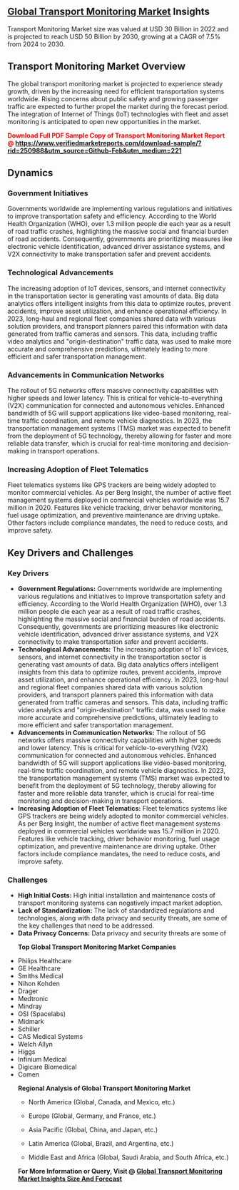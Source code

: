 <h2><a href="https://www.verifiedmarketreports.com/download-sample/?rid=250988&amp;utm_source=Github&amp;utm_medium=221" target="_blank">Global Transport Monitoring Market</a> Insights</h2><p>Transport Monitoring Market size was valued at USD 30 Billion in 2022 and is projected to reach USD 50 Billion by 2030, growing at a CAGR of 7.5% from 2024 to 2030.</p><p> <h2>Transport Monitoring Market Overview</h2> <p>The global transport monitoring market is projected to experience steady growth, driven by the increasing need for efficient transportation systems worldwide. Rising concerns about public safety and growing passenger traffic are expected to further propel the market during the forecast period. The integration of Internet of Things (IoT) technologies with fleet and asset monitoring is anticipated to open new opportunities in the market. </p> <p><strong><p><span class=""><span style="color: #ff0000;"><strong>Download Full PDF Sample Copy of Transport Monitoring Market Report</strong> @ </span><a href="https://www.verifiedmarketreports.com/download-sample/?rid=250988&amp;utm_source=Github-Feb&amp;utm_medium=221" target="_blank">https://www.verifiedmarketreports.com/download-sample/?rid=250988&amp;utm_source=Github-Feb&amp;utm_medium=221</a></span></p></strong></p> <h2>Dynamics</h2> <h3>Government Initiatives</h3> <p>Governments worldwide are implementing various regulations and initiatives to improve transportation safety and efficiency. According to the World Health Organization (WHO), over 1.3 million people die each year as a result of road traffic crashes, highlighting the massive social and financial burden of road accidents. Consequently, governments are prioritizing measures like electronic vehicle identification, advanced driver assistance systems, and V2X connectivity to make transportation safer and prevent accidents. </p> <h3>Technological Advancements</h3> <p>The increasing adoption of IoT devices, sensors, and internet connectivity in the transportation sector is generating vast amounts of data. Big data analytics offers intelligent insights from this data to optimize routes, prevent accidents, improve asset utilization, and enhance operational efficiency. In 2023, long-haul and regional fleet companies shared data with various solution providers, and transport planners paired this information with data generated from traffic cameras and sensors. This data, including traffic video analytics and "origin-destination" traffic data, was used to make more accurate and comprehensive predictions, ultimately leading to more efficient and safer transportation management. </p> <h3>Advancements in Communication Networks</h3> <p>The rollout of 5G networks offers massive connectivity capabilities with higher speeds and lower latency. This is critical for vehicle-to-everything (V2X) communication for connected and autonomous vehicles. Enhanced bandwidth of 5G will support applications like video-based monitoring, real-time traffic coordination, and remote vehicle diagnostics. In 2023, the transportation management systems (TMS) market was expected to benefit from the deployment of 5G technology, thereby allowing for faster and more reliable data transfer, which is crucial for real-time monitoring and decision-making in transport operations. </p> <h3>Increasing Adoption of Fleet Telematics</h3> <p>Fleet telematics systems like GPS trackers are being widely adopted to monitor commercial vehicles. As per Berg Insight, the number of active fleet management systems deployed in commercial vehicles worldwide was 15.7 million in 2020. Features like vehicle tracking, driver behavior monitoring, fuel usage optimization, and preventive maintenance are driving uptake. Other factors include compliance mandates, the need to reduce costs, and improve safety. </p> <h2>Key Drivers and Challenges</h2> <h3>Key Drivers</h3> <ul> <li><strong>Government Regulations:</strong> Governments worldwide are implementing various regulations and initiatives to improve transportation safety and efficiency. According to the World Health Organization (WHO), over 1.3 million people die each year as a result of road traffic crashes, highlighting the massive social and financial burden of road accidents. Consequently, governments are prioritizing measures like electronic vehicle identification, advanced driver assistance systems, and V2X connectivity to make transportation safer and prevent accidents. </li> <li><strong>Technological Advancements:</strong> The increasing adoption of IoT devices, sensors, and internet connectivity in the transportation sector is generating vast amounts of data. Big data analytics offers intelligent insights from this data to optimize routes, prevent accidents, improve asset utilization, and enhance operational efficiency. In 2023, long-haul and regional fleet companies shared data with various solution providers, and transport planners paired this information with data generated from traffic cameras and sensors. This data, including traffic video analytics and "origin-destination" traffic data, was used to make more accurate and comprehensive predictions, ultimately leading to more efficient and safer transportation management. </li> <li><strong>Advancements in Communication Networks:</strong> The rollout of 5G networks offers massive connectivity capabilities with higher speeds and lower latency. This is critical for vehicle-to-everything (V2X) communication for connected and autonomous vehicles. Enhanced bandwidth of 5G will support applications like video-based monitoring, real-time traffic coordination, and remote vehicle diagnostics. In 2023, the transportation management systems (TMS) market was expected to benefit from the deployment of 5G technology, thereby allowing for faster and more reliable data transfer, which is crucial for real-time monitoring and decision-making in transport operations. </li> <li><strong>Increasing Adoption of Fleet Telematics:</strong> Fleet telematics systems like GPS trackers are being widely adopted to monitor commercial vehicles. As per Berg Insight, the number of active fleet management systems deployed in commercial vehicles worldwide was 15.7 million in 2020. Features like vehicle tracking, driver behavior monitoring, fuel usage optimization, and preventive maintenance are driving uptake. Other factors include compliance mandates, the need to reduce costs, and improve safety. </li> </ul> <h3>Challenges</h3> <ul> <li><strong>High Initial Costs:</strong> High initial installation and maintenance costs of transport monitoring systems can negatively impact market adoption. </li> <li><strong>Lack of Standardization:</strong> The lack of standardized regulations and technologies, along with data privacy and security threats, are some of the key challenges that need to be addressed. </li> <li><strong>Data Privacy Concerns:</strong> Data privacy and security threats are some of</p><p><strong>Top Global Transport Monitoring Market Companies</strong></p><div data-test-id=""><p><li>Philips Healthcare</li><li> GE Healthcare</li><li> Smiths Medical</li><li> Nihon Kohden</li><li> Drager</li><li> Medtronic</li><li> Mindray</li><li> OSI (Spacelabs)</li><li> Midmark</li><li> Schiller</li><li> CAS Medical Systems</li><li> Welch Allyn</li><li> Higgs</li><li> Infinium Medical</li><li> Digicare Biomedical</li><li> Comen</li></p><div><strong>Regional Analysis of&nbsp;Global Transport Monitoring Market</strong></div><ul><li dir="ltr"><p dir="ltr">North America&nbsp;(Global, Canada, and Mexico, etc.)</p></li><li dir="ltr"><p dir="ltr">Europe (Global, Germany, and France, etc.)</p></li><li dir="ltr"><p dir="ltr">Asia Pacific&nbsp;(Global, China, and Japan, etc.)</p></li><li dir="ltr"><p dir="ltr">Latin America&nbsp;(Global, Brazil, and Argentina, etc.)</p></li><li dir="ltr">Middle East and Africa&nbsp;(Global, Saudi Arabia, and South Africa, etc.)</li></ul><p><strong>For More Information or Query, Visit @&nbsp;</strong><strong><a href="https://www.verifiedmarketreports.com/product/transport-monitoring-market/?utm_source=Github&amp;utm_medium=221" target="_blank">Global Transport Monitoring Market Insights Size And Forecast</a></strong></p></div>

